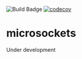![Build Badge](https://travis-ci.org/ParkerD559/microsockets-py.svg?branch=master)
[![codecov](https://codecov.io/gh/ParkerD559/microsockets-py/branch/master/graph/badge.svg)](https://codecov.io/gh/ParkerD559/microsockets-py)

# microsockets

Under development
